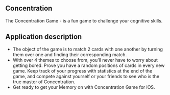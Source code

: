 ## **Concentration**

The Concentration Game - is a fun game to challenge your cognitive skills. 

## **Application description**

- The object of the game is to match 2 cards with one another by turning them over one and finding their corresponding match. 
- With over 4 themes to choose from, you’ll never have to worry about getting bored. Prove you have a random positions of cards in every new game. Keep track of your progress with statistics at the end of the game, and compete against yourself or your friends to see who is the true master of Concentration. 
- Get ready to get your Memory on with Concentration Game for iOS.
